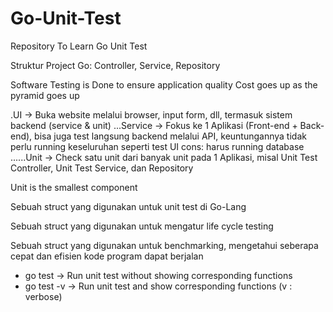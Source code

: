 # Go-Unit-Test
Repository To Learn Go Unit Test

Struktur Project Go: Controller, Service, Repository


Software Testing is Done to ensure application quality
Cost goes up as the pyramid goes up
<!-- Test Pyramid -->
.UI                 -> Buka website melalui browser, input form, dll, termasuk sistem backend (service & unit) 
...Service          -> Fokus ke 1 Aplikasi (Front-end + Back-end), bisa juga test langsung backend melalui API, keuntungannya tidak perlu running keseluruhan seperti test UI
                       cons: harus running database
......Unit          -> Check satu unit dari banyak unit pada 1 Aplikasi, misal Unit Test Controller, Unit Test Service, dan Repository


Unit is the smallest component

<!-- testing.T -->
Sebuah struct yang digunakan untuk unit test di Go-Lang

<!-- testing.M -->
Sebuah struct yang digunakan untuk mengatur life cycle testing

<!-- testing.B -->
Sebuah struct yang digunakan untuk benchmarking, mengetahui seberapa cepat dan efisien kode program dapat berjalan

<!-- Command To Run Unit Test -->
- go test    -> Run unit test without showing corresponding functions
- go test -v -> Run unit test and show corresponding functions (v : verbose)
